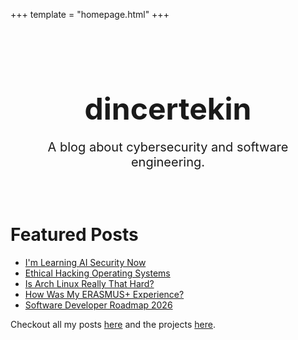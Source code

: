+++
template = "homepage.html"
+++

<style>
.homepage-hero {
    text-align: center;
    padding: 2rem 0;
}

.homepage-hero-title {
    font-size: 3rem;
    margin-bottom: 1rem;
}

.homepage-hero-subtitle {
    font-size: 1.25rem;
    margin-bottom: 1rem;

</style>

<div class="homepage-hero">
    <h1 class="homepage-hero-title">dincertekin</h1>
    <p class="homepage-hero-subtitle">A blog about cybersecurity and software engineering.</p>
</div>

# Featured Posts

- [I'm Learning AI Security Now](@/posts/im-learning-ai-security-now.md)
- [Ethical Hacking Operating Systems](@/posts/ethical-hacking-operating-systems.md)
- [Is Arch Linux Really That Hard?](@/posts/is-arch-linux-really-that-hard.md)
- [How Was My ERASMUS+ Experience?](@/posts/how-was-my-erasmus-experience.md)
- [Software Developer Roadmap 2026](@/posts/software-developer-roadmap-2026.md)

Checkout all my posts [here](/posts/) and the projects [here](/projects/).
